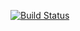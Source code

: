 [![Build Status](http://ec2-52-66-106-146.ap-south-1.compute.amazonaws.com:8080/buildStatus/icon?job=Jenkins_To_Github)](http://ec2-13-233-224-150.ap-south-1.compute.amazonaws.com:8080/job/Jenkins_To_Github/)
